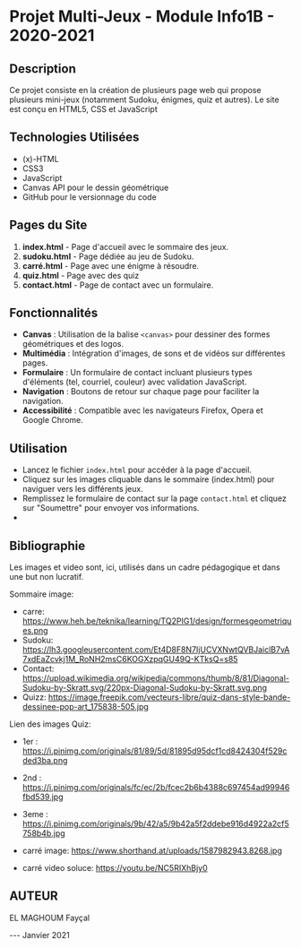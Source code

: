 # Projet Multi-Jeux - Module Info1B - 2020-2021

## Description

Ce projet consiste en la création de plusieurs page web qui propose plusieurs mini-jeux (notamment Sudoku, énigmes, quiz et autres). 
Le site est conçu en HTML5, CSS et JavaScript

## Technologies Utilisées

- (x)-HTML
- CSS3
- JavaScript
- Canvas API pour le dessin géométrique
- GitHub pour le versionnage du code

## Pages du Site

1. **index.html** - Page d'accueil avec le sommaire des jeux.
2. **sudoku.html** - Page dédiée au jeu de Sudoku.
3. **carré.html** - Page avec une énigme à résoudre.
4. **quiz.html** - Page avec des quiz
5. **contact.html** - Page de contact avec un formulaire.

## Fonctionnalités

- **Canvas** : Utilisation de la balise `<canvas>` pour dessiner des formes géométriques et des logos.
- **Multimédia** : Intégration d'images, de sons et de vidéos sur différentes pages.
- **Formulaire** : Un formulaire de contact incluant plusieurs types d'éléments (tel, courriel, couleur) avec validation JavaScript.
- **Navigation** : Boutons de retour sur chaque page pour faciliter la navigation.
- **Accessibilité** : Compatible avec les navigateurs Firefox, Opera et Google Chrome.

## Utilisation

- Lancez le fichier `index.html` pour accéder à la page d'accueil.
- Cliquez sur les images cliquable dans le sommaire (index.html) pour naviguer vers les différents jeux.
- Remplissez le formulaire de contact sur la page `contact.html` et cliquez sur "Soumettre" pour envoyer vos informations.
- 
## Bibliographie
Les images et video sont, ici, utilisés dans un cadre pédagogique et dans une but non lucratif.

Sommaire image:
- carre: https://www.heh.be/teknika/learning/TQ2PIG1/design/formesgeometriques.png
- Sudoku: https://lh3.googleusercontent.com/Et4D8F8N7IjUCVXNwtQVBJaiclB7vA7xdEaZcvkj1M_RoNH2msC6KOGXzpqGU49Q-KTksQ=s85
- Contact: https://upload.wikimedia.org/wikipedia/commons/thumb/8/81/Diagonal-Sudoku-by-Skratt.svg/220px-Diagonal-Sudoku-by-Skratt.svg.png
- Quizz: https://image.freepik.com/vecteurs-libre/quiz-dans-style-bande-dessinee-pop-art_175838-505.jpg


Lien des images Quiz:
- 1er : https://i.pinimg.com/originals/81/89/5d/81895d95dcf1cd8424304f529cded3ba.png
- 2nd :  https://i.pinimg.com/originals/fc/ec/2b/fcec2b6b4388c697454ad99946fbd539.jpg
- 3eme : https://i.pinimg.com/originals/9b/42/a5/9b42a5f2ddebe916d4922a2cf5758b4b.jpg

- carré image: https://www.shorthand.at/uploads/1587982943.8268.jpg
- carré video soluce: https://youtu.be/NC5RIXhBjy0

## AUTEUR
EL MAGHOUM Fayçal

---  ‎Janvier ‎2021
